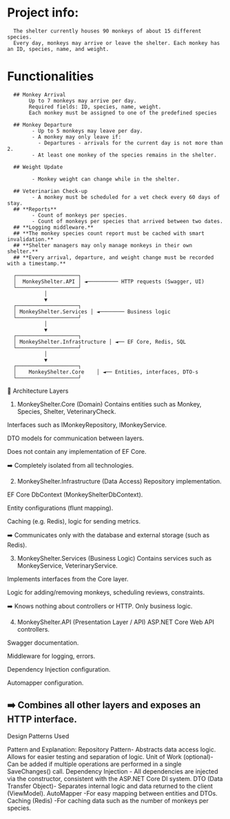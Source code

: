 # **Project info:**
      The shelter currently houses 90 monkeys of about 15 different species. 
      Every day, monkeys may arrive or leave the shelter. Each monkey has an ID, species, name, and weight.
      
# **Functionalities**

      ## Monkey Arrival
           Up to 7 monkeys may arrive per day.
           Required fields: ID, species, name, weight.
           Each monkey must be assigned to one of the predefined species
           
      ## Monkey Departure
            - Up to 5 monkeys may leave per day.
            - A monkey may only leave if:
              - Departures - arrivals for the current day is not more than 2.
            - At least one monkey of the species remains in the shelter.
            
      ## Weight Update
      
            - Monkey weight can change while in the shelter.
            
      ## Veterinarian Check-up
            - A monkey must be scheduled for a vet check every 60 days of stay. 
      ## **Reports**
            - Count of monkeys per species.
            - Count of monkeys per species that arrived between two dates.
      ## **Logging middleware.**
      ## **The monkey species count report must be cached with smart invalidation.**
      ## **Shelter managers may only manage monkeys in their own shelter.**
      ## **Every arrival, departure, and weight change must be recorded with a timestamp.**

      ┌────────────────────┐
      │  MonkeyShelter.API │ ◄────────── HTTP requests (Swagger, UI)
      └────────────────────┘
                │
                ▼
      ┌────────────────────┐
      │ MonkeyShelter.Services │ ◄──────── Business logic
      └────────────────────┘
                │
                ▼
      ┌────────────────────┐
      │ MonkeyShelter.Infrastructure │ ◄── EF Core, Redis, SQL
      └────────────────────┘
                │
                ▼
      ┌────────────────────┐
      │    MonkeyShelter.Core    │ ◄── Entities, interfaces, DTO-s
      └────────────────────┘

🧱 Architecture Layers

1. MonkeyShelter.Core (Domain)
Contains entities such as Monkey, Species, Shelter, VeterinaryCheck.

Interfaces such as IMonkeyRepository, IMonkeyService.

DTO models for communication between layers.

Does not contain any implementation of EF Core.

➡️ Completely isolated from all technologies.

2. MonkeyShelter.Infrastructure (Data Access)
Repository implementation.

EF Core DbContext (MonkeyShelterDbContext).

Entity configurations (flunt mapping).

Caching (e.g. Redis), logic for sending metrics.

➡️ Communicates only with the database and external storage (such as Redis).

3. MonkeyShelter.Services (Business Logic)
Contains services such as MonkeyService, VeterinaryService.

Implements interfaces from the Core layer.

Logic for adding/removing monkeys, scheduling reviews, constraints.

➡️ Knows nothing about controllers or HTTP. Only business logic.

4. MonkeyShelter.API (Presentation Layer / API)
ASP.NET Core Web API controllers.

Swagger documentation.

Middleware for logging, errors.

Dependency Injection configuration.

Automapper configuration.

➡️ Combines all other layers and exposes an HTTP interface.
---------------
Design Patterns Used

Pattern and Explanation:
Repository Pattern- Abstracts data access logic. Allows for easier testing and separation of logic.
Unit of Work (optional)- Can be added if multiple operations are performed in a single SaveChanges() call.
Dependency Injection - All dependencies are injected via the constructor, consistent with the ASP.NET Core DI system.
DTO (Data Transfer Object)- Separates internal logic and data returned to the client (ViewModel).
AutoMapper -For easy mapping between entities and DTOs.
Caching (Redis) -For caching data such as the number of monkeys per species.
